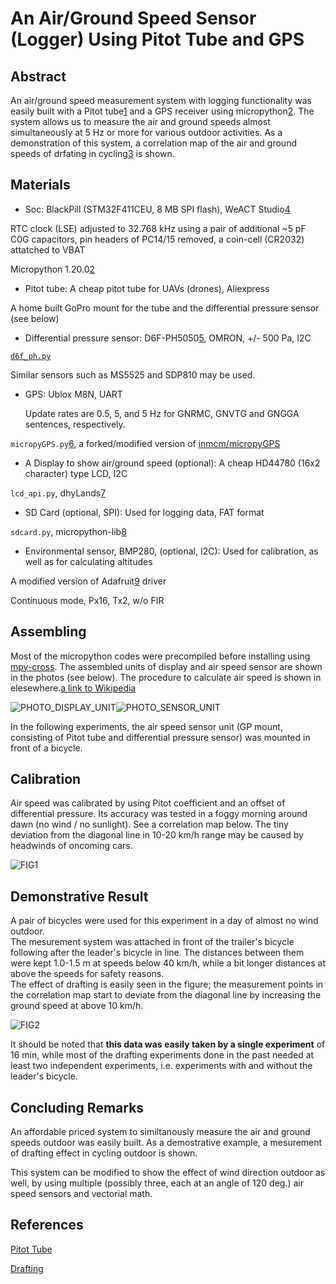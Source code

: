# An Air/Ground Speed Sensor (Logger) Using Pitot Tube and GPS


## Abstract


An air/ground speed measurement system with logging functionality was easily built 
with a Pitot tube[1](https://en.wikipedia.org/wiki/Pitot_tube) and a GPS receiver using micropython[2](https://micropython.org/).  The system allows us 
to measure the air and ground speeds almost simultaneously at 5 Hz or more for various 
outdoor activities.  As a demonstration of this system, a correlation map of the air 
and ground speeds of drfating in cycling[3](https://en.wikipedia.org/wiki/Drafting_(aerodynamics)) is shown.


## Materials


- Soc:
BlackPill (STM32F411CEU, 8 MB SPI flash), WeACT Studio[4](https://github.com/WeActStudio)

RTC clock (LSE) adjusted to 32.768 kHz using a pair of additional ~5 pF C0G capacitors, 
pin headers of PC14/15 removed, a coin-cell (CR2032) attatched to VBAT

Micropython 1.20.0[2](https://micropython.org/)


- Pitot tube:
A cheap pitot tube for UAVs (drones), Aliexpress

A home built GoPro mount for the tube and the differential pressure sensor (see below)


- Differential pressure sensor:
D6F-PH5050[5](https://github.com/omron-devhub), OMRON, +/- 500 Pa, I2C

[`d6f_ph.py`](https://github.com/ekspla/D6F-PH)

Similar sensors such as MS5525 and SDP810 may be used.


- GPS:
Ublox M8N, UART

  Update rates are 0.5, 5, and 5 Hz for GNRMC, GNVTG and GNGGA sentences, respectively.
  
`micropyGPS.py`[6](https://github.com/ekspla/micropyGPS), a forked/modified version of [inmcm/micropyGPS](https://github.com/inmcm/micropyGPS)


- A Display to show air/ground speed (optional):
A cheap HD44780 (16x2 character) type LCD, I2C

`lcd_api.py`, dhyLands[7](https://github.com/dhylands/python_lcd)


- SD Card (optional, SPI):
Used for logging data, FAT format

`sdcard.py`, micropython-lib[8](https://github.com/micropython/micropython-lib)


- Environmental sensor, BMP280, (optional, I2C):
Used for calibration, as well as for calculating altitudes

A modified version of Adafruit[9](https://github.com/adafruit) driver

Continuous mode, Px16, Tx2, w/o FIR


## Assembling

Most of the micropython codes were precompiled before installing using [mpy-cross](https://github.com/micropython/micropython/tree/master/mpy-cross).
The assembled units of display and air speed sensor are shown in the photos (see below).
The procedure to calculate air speed is shown in elesewhere.[a link to Wikipedia](https://en.wikipedia.org/wiki/Pitot_tube)

![PHOTO_DISPLAY_UNIT](https://github.com/ekspla/Pitot_GPS_Sensor_Logger/assets/23088524/597a1803-d24d-48b3-8af5-0211344b13ab "Display_Unit")![PHOTO_SENSOR_UNIT](https://github.com/ekspla/Pitot_GPS_Sensor_Logger/assets/23088524/bd19487f-eebe-436c-b4d1-b03a5846598e "Sensor_Unit")

In the following experiments, the air speed sensor unit (GP mount, consisting of Pitot 
tube and differential pressure sensor) was mounted in front of a bicycle.


## Calibration

Air speed was calibrated by using Pitot coefficient and an offset of differential pressure.
Its accuracy was tested in a foggy morning around dawn (no wind / no sunlight).
See a correlation map below.  The tiny deviation from the diagonal line in 10-20 km/h range 
may be caused by headwinds of oncoming cars.

![FIG1](https://github.com/ekspla/Pitot_GPS_Sensor_Logger/assets/23088524/f7df4ba7-1bcd-483e-b431-faf6cff3856e "Fig1_Test_Calibration")


## Demonstrative Result

A pair of bicycles were used for this experiment in a day of almost no wind outdoor.  
The mesurement system was attached in front of the trailer's bicycle following after the 
leader's bicycle in line.  The distances between them were kept 1.0-1.5 m at speeds 
below 40 km/h, while a bit longer distances at above the speeds for safety reasons.  
The effect of drafting is easily seen in the figure; the measurement points in the correlation 
map start to deviate from the diagonal line by increasing the ground speed at above 10 km/h.

![FIG2](https://github.com/ekspla/Pitot_GPS_Sensor_Logger/assets/23088524/567399aa-fdd2-4cee-abe9-0b21babf997b "Fig2_Drafting_in_Cycling")

It should be noted that **this data was easily taken by a single experiment** of 16 min, while 
most of the drafting experiments done in the past needed at least two independent experiments,
i.e. experiments with and without the leader's bicycle.


## Concluding Remarks

An affordable priced system to similtanously measure the air and ground speeds outdoor was 
easily built.  As a demostrative example, a mesurement of drafting effect in cycling outdoor 
is shown.

This system can be modified to show the effect of wind direction outdoor as well, by using 
multiple (possibly three, each at an angle of 120 deg.) air speed sensors and vectorial math.


## References

[Pitot Tube](https://en.wikipedia.org/wiki/Pitot_tube)

[Drafting](https://en.wikipedia.org/wiki/Drafting_(aerodynamics))

